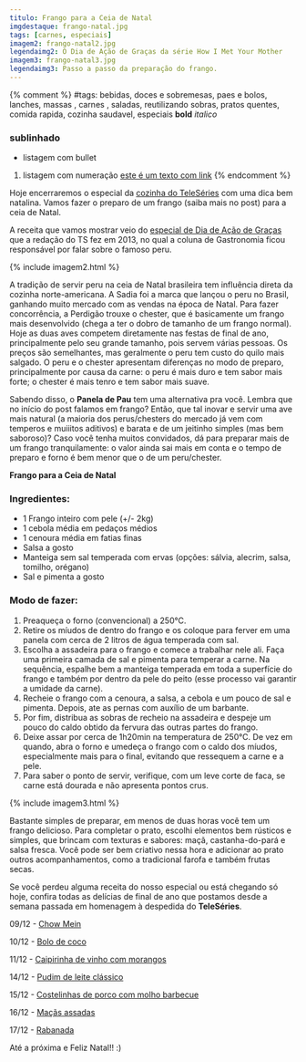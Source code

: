 ```yaml
---
titulo: Frango para a Ceia de Natal
imgdestaque: frango-natal.jpg
tags: [carnes, especiais]
imagem2: frango-natal2.jpg
legendaimg2: O Dia de Ação de Graças da série How I Met Your Mother
imagem3: frango-natal3.jpg
legendaimg3: Passo a passo da preparação do frango.
---
```

{% comment %}
#tags: bebidas, doces e sobremesas, paes e bolos, lanches, massas , carnes , saladas, reutilizando sobras, pratos quentes, comida rapida, cozinha saudavel, especiais
**bold**
*italico*
### sublinhado
* listagem com bullet
1. listagem com numeração
[este é um texto com link](https://www.enderecodolink.com)
{% endcomment %}

Hoje encerraremos o especial da [cozinha do TeleSéries](https://www.enderecodolink.com) com uma dica bem natalina. Vamos fazer o preparo de um frango (saiba mais no post) para a ceia de Natal. 

A receita que vamos mostrar veio do [especial de Dia de Ação de Graças ](http://teleseries.com.br/comer-rezar-amar-conheca-os-pratos-e-costumes-do-dia-de-acao-de-gracas/)que a redação do TS fez em 2013, no qual a coluna de Gastronomia ficou responsável por falar sobre o famoso peru. 

{% include imagem2.html %}

A tradição de servir peru na ceia de Natal brasileira tem influência direta da cozinha norte-americana. A Sadia foi a marca que lançou o peru no Brasil, ganhando muito mercado com as vendas na época de Natal. Para fazer concorrência, a Perdigão trouxe o chester, que é basicamente um frango mais desenvolvido (chega a ter o dobro de tamanho de um frango normal). Hoje as duas aves competem diretamente nas festas de final de ano, principalmente pelo seu grande tamanho, pois servem várias pessoas. Os preços são semelhantes, mas geralmente o peru tem custo do quilo mais salgado. O peru e o chester apresentam diferenças no modo de preparo, principalmente por causa da carne: o peru é mais duro e tem sabor mais forte; o chester é mais tenro e tem sabor mais suave. 

Sabendo disso, o **Panela de Pau** tem uma alternativa pra você. Lembra que no início do post falamos em frango? Então, que tal inovar e servir uma ave mais natural (a maioria dos perus/chesters do mercado já vem com temperos e muiiitos aditivos) e barata e de um jeitinho simples (mas bem saboroso)? Caso você tenha muitos convidados, dá para preparar mais de um frango tranquilamente: o valor ainda sai mais em conta e o tempo de preparo e forno é bem menor que o de um peru/chester. 

**Frango para a Ceia de Natal**

### Ingredientes:

* 1 Frango inteiro com pele (+/- 2kg)
* 1 cebola média em pedaços médios
* 1 cenoura média em fatias finas
* Salsa a gosto
* Manteiga sem sal temperada com ervas (opções: sálvia, alecrim, salsa, tomilho, orégano)
* Sal e pimenta a gosto

### Modo de fazer:

1. Preaqueça o forno (convencional) a 250°C.
2. Retire os míudos de dentro do frango e os coloque para ferver em uma panela com cerca de 2 litros de água temperada com sal.
3. Escolha a assadeira para o frango e comece a trabalhar nele ali. Faça uma primeira camada de sal e pimenta para temperar a carne. Na sequência, espalhe bem a manteiga temperada em toda a superfície do frango e também por dentro da pele do peito (esse processo vai garantir a umidade da carne).
4. Recheie o frango com a cenoura, a salsa, a cebola e um pouco de sal e pimenta. Depois, ate as pernas com auxílio de um barbante.
5. Por fim, distribua as sobras de recheio na assadeira e despeje um pouco do caldo obtido da fervura das outras partes do frango.
6. Deixe assar por cerca de 1h20min na temperatura de 250°C. De vez em quando, abra o forno e umedeça o frango com o caldo dos míudos, especialmente mais para o final, evitando que ressequem a carne e a pele.
7. Para saber o ponto de servir, verifique, com um leve corte de faca, se carne está dourada e não apresenta pontos crus.

{% include imagem3.html %}

Bastante simples de preparar, em menos de duas horas você tem um frango delicioso. Para completar o prato, escolhi elementos bem rústicos e simples, que brincam com texturas e sabores: maçã, castanha-do-pará e salsa fresca. Você pode ser bem criativo nessa hora e adicionar ao prato outros acompanhamentos, como a tradicional farofa e também frutas secas. 

Se você perdeu alguma receita do nosso especial ou está chegando só hoje, confira todas as delícias de final de ano que postamos desde a semana passada em homenagem à despedida do **TeleSéries**.

09/12 - [Chow Mein](http://paneladepau.github.io/paneladepau-jekyll-blog/chow-mein)

10/12 - [Bolo de coco](http://paneladepau.github.io/paneladepau-jekyll-blog/bolo-de-coco)

11/12 - [Caipirinha de vinho com morangos](http://paneladepau.github.io/paneladepau-jekyll-blog/caipirinha-de-vinho-com-morangos)

14/12 - [Pudim de leite clássico](http://paneladepau.github.io/paneladepau-jekyll-blog/pudim-de-leite-classico)

15/12 - [Costelinhas de porco com molho barbecue](http://paneladepau.github.io/paneladepau-jekyll-blog/costelinhas-molho-barbecue)

16/12 - [Maçãs assadas](http://paneladepau.github.io/paneladepau-jekyll-blog/macas-assadas)

17/12 - [Rabanada](http://paneladepau.github.io/paneladepau-jekyll-blog/rabanada)

Até a próxima e Feliz Natal!! :)

